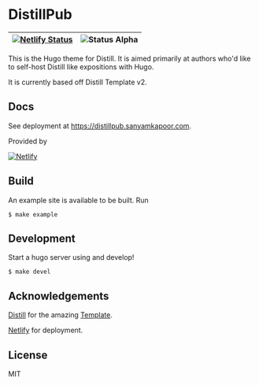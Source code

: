 # DistillPub

| [![Netlify Status](https://api.netlify.com/api/v1/badges/73affdaf-5f7a-4f87-be36-b8222becb793/deploy-status)](https://distillpub.sanyamkapoor.com)  | ![Status Alpha](https://img.shields.io/badge/status-beta-yellow.svg) |
|---|---|

This is the Hugo theme for Distill. It is aimed primarily at
authors who'd like to self-host Distill like expositions
with Hugo. 

It is currently based off Distill Template v2.

## Docs

See deployment at https://distillpub.sanyamkapoor.com.

Provided by

[![Netlify](https://www.netlify.com/img/global/badges/netlify-color-bg.svg)](https://www.netlify.com/)

## Build

An example site is available to be built. Run

```
$ make example
```

## Development

Start a hugo server using and develop!

```
$ make devel
```

## Acknowledgements

[Distill](https://distill.pub/) for the amazing [Template](https://github.com/distillpub/template).

[Netlify](https://www.netlify.com/) for deployment.

## License

MIT